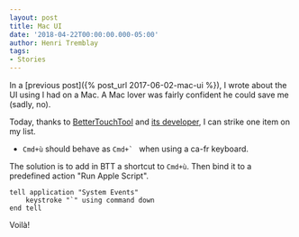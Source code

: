 ```yaml
---
layout: post
title: Mac UI
date: '2018-04-22T00:00:00.000-05:00'
author: Henri Tremblay
tags:
- Stories
---
```


In a [previous post]({% post_url 2017-06-02-mac-ui %}), I wrote about the UI using I had on a Mac. A Mac lover was fairly
confident he could save me (sadly, no).

Today, thanks to [BetterTouchTool](https://folivora.ai/) and [its developer](https://github.com/fifafu/BetterTouchTool/issues/2400),
I can strike one item on my list.

* `Cmd+ù` should behave as ``Cmd+` ``  when using a ca-fr keyboard.

The solution is to add in BTT a shortcut to `Cmd+ù`. Then bind it to a predefined action "Run Apple Script".

```
tell application "System Events"
	keystroke "`" using command down
end tell
``` 

Voilà!
